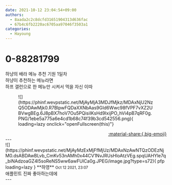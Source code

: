 ```yaml
---
date: 2021-10-12 23:04:54+09:00
authors:
  - 8aada2c2c8dcfd31651904313d636fac
  - 67b4c6fb2220ac6705aa97046f3503a1
categories:
  - Hayoung
---
```


# 0-88281799

<div class="post-container" markdown="1">
<div class="content-container md-sidebar__scrollwrap" markdown="1">

하냥의 배라 메뉴 추천 기원 1일차<br>하냥이 추천하는 메뉴라면<br>하프 갤런으로 한 메뉴만 시켜서 먹을 자신 이따
<figure markdown="1">
![](https://phinf.wevpstatic.net/MjAyMjA3MDJfMjkz/MDAxNjU2NzQ5ODAwMjk0.R7BlpwFQDaXXNbAas9GId6Wwc98fVPF7vXZ2UBVwgBEg.6J8pBX7hoV7Ou5PQisiIKsHd9IxijPO_hVi4pB7qRF0g.PNG/1ebe5a775a6e4cd1b68c74f39b3cd542556.png){ loading=lazy onclick="openFullscreen(this)"}
</figure>


</div>
</div>

<div style="text-align: right;" markdown="1">
<a href="https://weverse.io/fromis9/fanpost/0-88281799" style="text-align: right;">:material-share:{.big-emoji}</a>
</div>
---

<div class="comments-container md-sidebar__scrollwrap" markdown="1">
<div class="comment" markdown="1">
<div class='id-container' markdown="1">
![](https://phinf.wevpstatic.net/MjAyMzExMjFfMjUz/MDAxNzAwNTQzODEzNjM0.dsABDAwBLvb_CmKv53nAMh0x44CV1NvJRUsHloAtzVEg.spqUAHYle7q_biNAdzoaGZ4l5soReNS5ww6awFUlCa0g.JPEG/image.jpg?type=s72){ pfp loading=lazy }
**<span class="artist">하영</span>** <small>Oct 12 2021, 23:07</small><br>
</div>
<div class='comment-body' markdown="1">
애플민트 진짜 좋아하는데에
</div>
</div>
</div>
---

